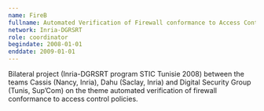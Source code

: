 ```yaml
---
name: FireB 
fullname: Automated Verification of Firewall conformance to Access Control Policies
network: Inria-DGRSRT
role: coordinator 
begindate: 2008-01-01 
enddate: 2009-01-01
---
```


Bilateral project (Inria-DGRSRT program STIC Tunisie 2008) between the teams Cassis (Nancy, Inria), Dahu (Saclay, Inria) and Digital Security Group (Tunis, Sup’Com) on the theme automated verification of firewall conformance to access control policies.

